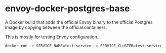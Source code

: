 # envoy-docker-postgres-base


A Docker build that adds the official Envoy binary to the official Postgres image by copying between the official containers.

This is mostly for testing Envoy configuration.

```sh
docker run -e SERVICE_NAME=test-service -e SERVICE_CLUSTER=test-service -e XDS_HOST=172.17.8.101 -e XDS_PORT=18000 -ti chtorr/envoy-docker-postgres-base
```
